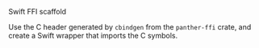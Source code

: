 Swift FFI scaffold

Use the C header generated by `cbindgen` from the `panther-ffi` crate, and create a Swift wrapper that imports the C symbols.

